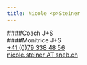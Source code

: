 ```yaml
---
title: Nicole <p>Steiner 
--- 
```

####Coach J+S  
####Monitrice J+S  
[+41 (0)79 338 48 56](tel:+41793384856)  
[nicole.steiner AT sneb.ch](mailto:nicole.steiner@sneb.ch)